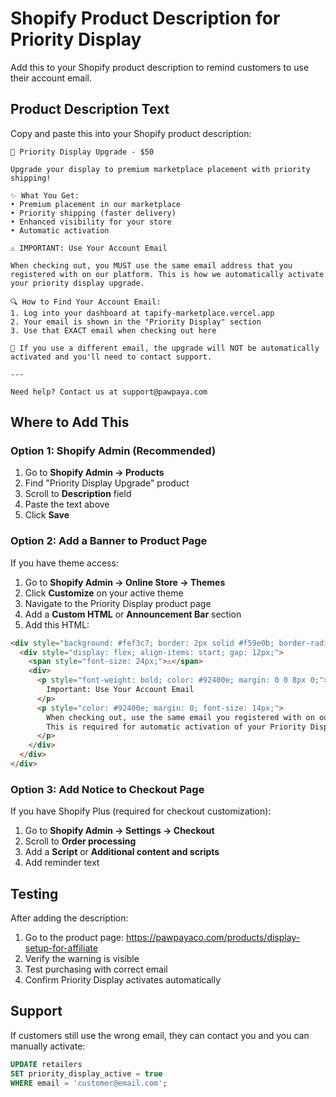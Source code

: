 # Shopify Product Description for Priority Display

Add this to your Shopify product description to remind customers to use their account email.

## Product Description Text

Copy and paste this into your Shopify product description:

```
🚀 Priority Display Upgrade - $50

Upgrade your display to premium marketplace placement with priority shipping!

✨ What You Get:
• Premium placement in our marketplace
• Priority shipping (faster delivery)
• Enhanced visibility for your store
• Automatic activation

⚠️ IMPORTANT: Use Your Account Email

When checking out, you MUST use the same email address that you registered with on our platform. This is how we automatically activate your priority display upgrade.

🔍 How to Find Your Account Email:
1. Log into your dashboard at tapify-marketplace.vercel.app
2. Your email is shown in the "Priority Display" section
3. Use that EXACT email when checking out here

📧 If you use a different email, the upgrade will NOT be automatically activated and you'll need to contact support.

---

Need help? Contact us at support@pawpaya.com
```

## Where to Add This

### Option 1: Shopify Admin (Recommended)

1. Go to **Shopify Admin → Products**
2. Find "Priority Display Upgrade" product
3. Scroll to **Description** field
4. Paste the text above
5. Click **Save**

### Option 2: Add a Banner to Product Page

If you have theme access:

1. Go to **Shopify Admin → Online Store → Themes**
2. Click **Customize** on your active theme
3. Navigate to the Priority Display product page
4. Add a **Custom HTML** or **Announcement Bar** section
5. Add this HTML:

```html
<div style="background: #fef3c7; border: 2px solid #f59e0b; border-radius: 8px; padding: 16px; margin: 16px 0;">
  <div style="display: flex; align-items: start; gap: 12px;">
    <span style="font-size: 24px;">⚠️</span>
    <div>
      <p style="font-weight: bold; color: #92400e; margin: 0 0 8px 0;">
        Important: Use Your Account Email
      </p>
      <p style="color: #92400e; margin: 0; font-size: 14px;">
        When checking out, use the same email you registered with on our platform.
        This is required for automatic activation of your Priority Display upgrade.
      </p>
    </div>
  </div>
</div>
```

### Option 3: Add Notice to Checkout Page

If you have Shopify Plus (required for checkout customization):

1. Go to **Shopify Admin → Settings → Checkout**
2. Scroll to **Order processing**
3. Add a **Script** or **Additional content and scripts**
4. Add reminder text

## Testing

After adding the description:

1. Go to the product page: https://pawpayaco.com/products/display-setup-for-affiliate
2. Verify the warning is visible
3. Test purchasing with correct email
4. Confirm Priority Display activates automatically

## Support

If customers still use the wrong email, they can contact you and you can manually activate:

```sql
UPDATE retailers
SET priority_display_active = true
WHERE email = 'customer@email.com';
```
